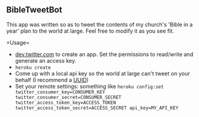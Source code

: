 BibleTweetBot
-------------

This app was written so as to tweet the contents of my church's 'Bible in a
year' plan to the world at large. Feel free to modify it as you see fit.

=Usage=
* [dev.twitter.com](http://dev.twitter.com) to create an app. Set the
permissions to read/write and generate an access key.
* `heroku create`
* Come up with a local api key so the world at large can't tweet on your behalf
(I recommend a [UUID](http://www.uuidgenerator.net/version1))
* Set your remote settings: something like `heroku config:set twitter_consumer_key=CONSUMER_KEY twitter_consumer_secret=CONSUMER_SECRET twitter_access_token_key=ACCESS_TOKEN twitter_access_token_secret=ACCESS_SECRET api_key=MY_API_KEY`
